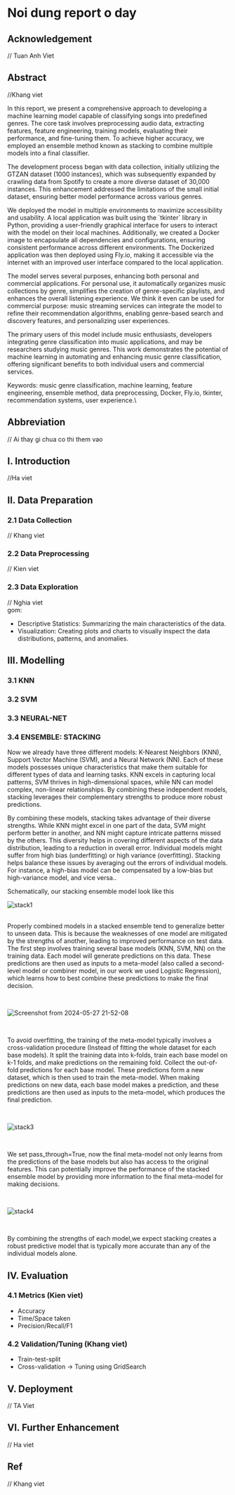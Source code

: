# Noi dung report o day
## Acknowledgement <br>
// Tuan Anh Viet

## Abstract <br>
//Khang viet
<p>
In this report, we present a comprehensive approach to developing a machine learning model capable of classifying songs into predefined genres. The core task involves preprocessing audio data, extracting features, feature engineering, training models, evaluating their performance, and fine-tuning them. To achieve higher accuracy, we employed an ensemble method known as stacking to combine multiple models into a final classifier.
</p>
<p>
The development process began with data collection, initially utilizing the GTZAN dataset (1000 instances), which was subsequently expanded by crawling data from Spotify to create a more diverse dataset of 30,000 instances. This enhancement addressed the limitations of the small initial dataset, ensuring better model performance across various genres.
<p>
We deployed the model in multiple environments to maximize accessibility and usability. A local application was built using the `tkinter` library in Python, providing a user-friendly graphical interface for users to interact with the model on their local machines. Additionally, we created a Docker image to encapsulate all dependencies and configurations, ensuring consistent performance across different environments. The Dockerized application was then deployed using Fly.io, making it accessible via the internet with an improved user interface compared to the local application.
</p>
<p>
The model serves several purposes, enhancing both personal and commercial applications. For personal use, it automatically organizes music collections by genre, simplifies the creation of genre-specific playlists, and enhances the overall listening experience. We think it even can be used for commercial purpose: music streaming services can integrate the model to refine their recommendation algorithms, enabling genre-based search and discovery features, and personalizing user experiences.
</p>
<p>
The primary users of this model include music enthusiasts, developers integrating genre classification into music applications, and may be researchers studying music genres. This work demonstrates the potential of machine learning in automating and enhancing music genre classification, offering significant benefits to both individual users and commercial services.
</p>
Keywords: music genre classification, machine learning, feature engineering, ensemble method, data preprocessing, Docker, Fly.io, tkinter, recommendation systems, user experience.\

## Abbreviation 
// Ai thay gi chua co thi them vao 
## I. Introduction 
//Ha viet
## II. Data Preparation 
### 2.1 Data Collection <br>
// Khang viet

### 2.2 Data Preprocessing <br>
// Kien viet
### 2.3 Data Exploration <br>
// Nghia viet <br>
gom: <br>
- Descriptive Statistics: Summarizing the main characteristics of the data.
- Visualization: Creating plots and charts to visually inspect the data distributions, patterns, and anomalies.
## III. Modelling 
### 3.1 KNN
### 3.2 SVM
### 3.3 NEURAL-NET
### 3.4 ENSEMBLE: STACKING
<p>
    Now we already have three different models: K-Nearest Neighbors (KNN), Support Vector Machine (SVM), and a Neural Network (NN). Each of these models possesses unique characteristics that make them suitable for different types of data and learning tasks. KNN excels in capturing local patterns, SVM thrives in high-dimensional spaces, while NN can model complex, non-linear relationships. By combining these independent models, stacking leverages their complementary strengths to produce more robust predictions.
</p>
<p>
    By combining these models, stacking takes advantage of their diverse strengths. While KNN might excel in one part of the data, SVM might perform better in another, and NN might capture intricate patterns missed by the others. This diversity helps in covering different aspects of the data distribution, leading to a reduction in overall error. Individual models might suffer from high bias (underfitting) or high variance (overfitting). Stacking helps balance these issues by averaging out the errors of individual models. For instance, a high-bias model can be compensated by a low-bias but high-variance model, and vice versa..
</p>
Schematically, our stacking ensemble model look like this 
<br>

![stack1](https://github.com/ML-K67-HUST/MUSIC-GENRE-CLASSIFICATION_PROJ/assets/112315454/6a0464a1-4837-4de0-bbab-fdc7e3780c06)

<br>
	  Properly combined models in a stacked ensemble tend to generalize better to unseen data. This is because the weaknesses of one model are mitigated by the strengths of another, leading to improved performance on test data. The first step involves training several base models (KNN, SVM, NN) on the training data. Each model will generate predictions on this data. These predictions are then used as inputs to a meta-model (also called a second-level model or combiner model, in our work we used Logistic Regression), which learns how to best combine these predictions to make the final decision.
</p>
<br>

![Screenshot from 2024-05-27 21-52-08](https://github.com/ML-K67-HUST/MUSIC-GENRE-CLASSIFICATION_PROJ/assets/112315454/d6897c33-efc9-42e9-b424-b24484863b82)

<br>
<p>    
    To avoid overfitting, the training of the meta-model typically involves a cross-validation procedure (Instead of fitting the whole dataset for each base models). It split the training data into k-folds, train each base model on k-1 folds, and make predictions on the remaining fold. Collect the out-of-fold predictions for each base model. These predictions form a new dataset, which is then used to train the meta-model. When making predictions on new data, each base model makes a prediction, and these predictions are then used as inputs to the meta-model, which produces the final prediction.
</p>
<br>

![stack3](https://github.com/ML-K67-HUST/MUSIC-GENRE-CLASSIFICATION_PROJ/assets/112315454/f603ce43-e78d-4f52-8c00-a34c92e4b21a)

<br>
<p>
  We set pass_through=True, now the final meta-model not only learns from the predictions of the base models but also has access to the original features. This can potentially improve the performance of the stacked ensemble model by providing more information to the final meta-model for making decisions.
</p>
<br>

![stack4](https://github.com/ML-K67-HUST/MUSIC-GENRE-CLASSIFICATION_PROJ/assets/112315454/b76cc780-8d03-4350-a9f0-95134a504065)


<br>
<p>
	  By combining the strengths of each model,we expect stacking creates a robust predictive model that is typically more accurate than any of the individual models alone. 
</p>

## IV. Evaluation 
### 4.1 Metrics (Kien viet)
- Accuracy
- Time/Space taken
- Precision/Recall/F1
### 4.2 Validation/Tuning (Khang viet)
- Train-test-split
- Cross-validation -> Tuning using GridSearch
## V. Deployment <br>
// TA Viet
## VI. Further Enhancement <br>
// Ha viet
## Ref <br>
// Khang viet


